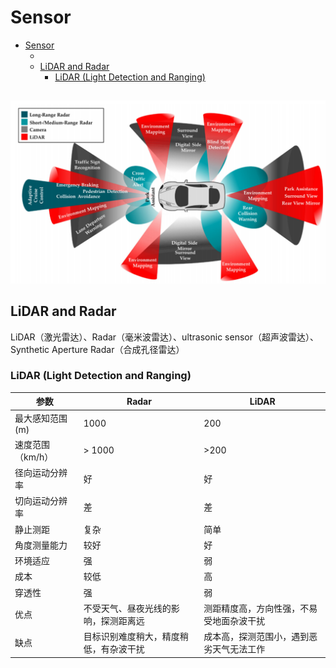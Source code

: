 # Sensor

- [Sensor](#sensor)
  - [](#)
  - [LiDAR and Radar](#lidar-and-radar)
    - [LiDAR (Light Detection and Ranging)](#lidar-light-detection-and-ranging)

##

![ADAS_Sensors](src/img/ADAS_Sensors.png)

## LiDAR and Radar

LiDAR（激光雷达）、Radar（毫米波雷达）、ultrasonic sensor（超声波雷达）、Synthetic Aperture Radar（合成孔径雷达）

### LiDAR (Light Detection and Ranging)

| 参数             | Radar                                  | LiDAR                                    |
| ---------------- | -------------------------------------- | ---------------------------------------- |
| 最大感知范围(m)  | 1000                                   | 200                                      |
| 速度范围（km/h） | > 1000                                 | >200                                     |
| 径向运动分辨率   | 好                                     | 好                                       |
| 切向运动分辨率   | 差                                     | 差                                       |
| 静止测距         | 复杂                                   | 简单                                     |
| 角度测量能力     | 较好                                   | 好                                       |
| 环境适应         | 强                                     | 弱                                       |
| 成本             | 较低                                   | 高                                       |
| 穿透性           | 强                                     | 弱                                       |
| 优点             | 不受天气、昼夜光线的影响，探测距离远   | 测距精度高，方向性强，不易受地面杂波干扰 |
| 缺点             | 目标识别难度稍大，精度稍低，有杂波干扰 | 成本高，探测范围小，遇到恶劣天气无法工作 |
